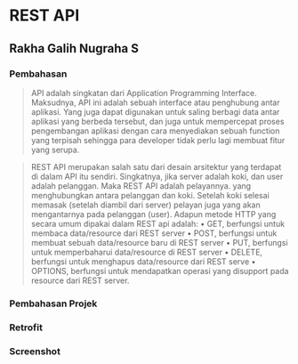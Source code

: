 # REST API
## Rakha Galih Nugraha S
### Pembahasan
> API adalah singkatan dari Application Programming Interface. Maksudnya, API ini adalah sebuah interface atau penghubung antar aplikasi. Yang juga dapat digunakan untuk saling berbagi data antar aplikasi yang berbeda tersebut, dan juga untuk mempercepat proses pengembangan aplikasi dengan cara menyediakan sebuah function yang terpisah sehingga para developer tidak perlu lagi membuat fitur yang serupa.

> REST API merupakan salah satu dari desain arsitektur yang terdapat di dalam API itu sendiri. Singkatnya, jika server adalah koki, dan user adalah pelanggan. Maka REST API adalah pelayannya. yang menghubungkan antara pelanggan dan koki. Setelah koki selesai memasak (setelah diambil dari server) pelayan juga yang akan mengantarnya pada pelanggan (user).
> Adapun metode HTTP yang secara umum dipakai dalam REST api adalah:
• GET, berfungsi untuk membaca data/resource dari REST server
• POST, berfungsi untuk membuat sebuah data/resource baru di REST server
• PUT, berfungsi untuk memperbaharui data/resource di REST server
• DELETE, berfungsi untuk menghapus data/resource dari REST serve
• OPTIONS, berfungsi untuk mendapatkan operasi yang disupport pada resource dari REST server.

### Pembahasan Projek
### Retrofit
> 

### Screenshot
